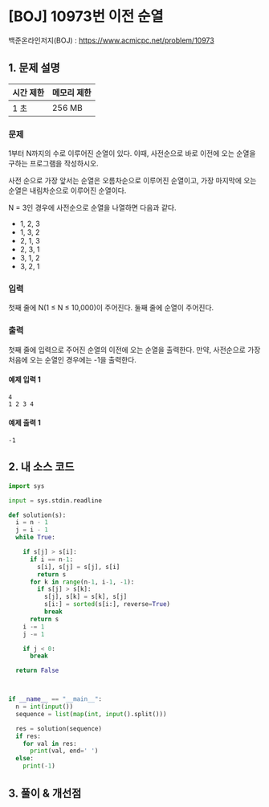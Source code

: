 # [BOJ] 10973번 이전 순열

백준온라인저지(BOJ) :  https://www.acmicpc.net/problem/10973


## 1. 문제 설명

| 시간 제한 | 메모리 제한 | 
| :-------- | :---------- |
| 1 초      | 256 MB      | 

### 문제

1부터 N까지의 수로 이루어진 순열이 있다. 이때, 사전순으로 바로 이전에 오는 순열을 구하는 프로그램을 작성하시오.

사전 순으로 가장 앞서는 순열은 오름차순으로 이루어진 순열이고, 가장 마지막에 오는 순열은 내림차순으로 이루어진 순열이다.

N = 3인 경우에 사전순으로 순열을 나열하면 다음과 같다.

- 1, 2, 3
- 1, 3, 2
- 2, 1, 3
- 2, 3, 1
- 3, 1, 2
- 3, 2, 1

### 입력

첫째 줄에 N(1 ≤ N ≤ 10,000)이 주어진다. 둘째 줄에 순열이 주어진다.

### 출력

첫째 줄에 입력으로 주어진 순열의 이전에 오는 순열을 출력한다. 만약, 사전순으로 가장 처음에 오는 순열인 경우에는 -1을 출력한다.

#### 예제 입력 1

```
4
1 2 3 4
```

#### 예제 출력 1

```
-1
```


## 2. 내 소스 코드

```python
import sys

input = sys.stdin.readline

def solution(s):
  i = n - 1
  j = i - 1
  while True:

    if s[j] > s[i]:
      if i == n-1:
        s[i], s[j] = s[j], s[i]
        return s
      for k in range(n-1, i-1, -1):
        if s[j] > s[k]:
          s[j], s[k] = s[k], s[j]
          s[i:] = sorted(s[i:], reverse=True)
          break
      return s
    i -= 1
    j -= 1

    if j < 0:
      break

  return False



if __name__ == "__main__":
  n = int(input())
  sequence = list(map(int, input().split()))

  res = solution(sequence)
  if res:
    for val in res:
      print(val, end=' ')
  else:
    print(-1)
```



## 3. 풀이 & 개선점

```python

```